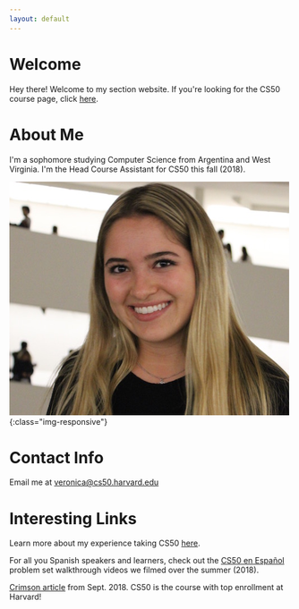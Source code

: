 ```yaml
---
layout: default
---
```


# Welcome

Hey there! Welcome to my section website. If you're looking for the CS50 course page, click [here](https://cs50.harvard.edu/2018/fall/).

# About Me

I'm a sophomore studying Computer Science from Argentina and West Virginia. I'm the Head Course Assistant for CS50 this fall (2018).

![My photo](/images/veronica.JPG){:class="img-responsive"}

# Contact Info

Email me at <veronica@cs50.harvard.edu>  

# Interesting Links

Learn more about my experience taking CS50 [here](https://medium.com/@cs50/on-feeling-less-comfy-getting-un-stuck-on-vigenère-and-learning-italian-491e4a38595c).

For all you Spanish speakers and learners, check out the [CS50 en Español](https://www.youtube.com/playlist?list=PLhQjrBD2T383bsZ9yG64-aPhg2M6FM0-O) problem set walkthrough videos we filmed over the summer (2018).

[Crimson article](https://www.thecrimson.com/article/2018/9/21/course-enrollment-fall-2018/) from Sept. 2018. CS50 is the course with top enrollment at Harvard!
